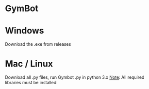 # GymBot

# Windows
Download the .exe from releases

# Mac / Linux
Download all .py files, run Gymbot .py in python 3.x
<u>Note</u>: All required libraries must be installed
